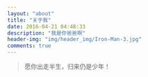 ```yaml
---
layout: "about"
title: "关于我"
date: 2016-04-21 04:48:33
description: "我是你爸爸啊"
header-img: "img/header_img/Iron-Man-3.jpg"
comments: true
---
```


> 愿你出走半生，归来仍是少年！

